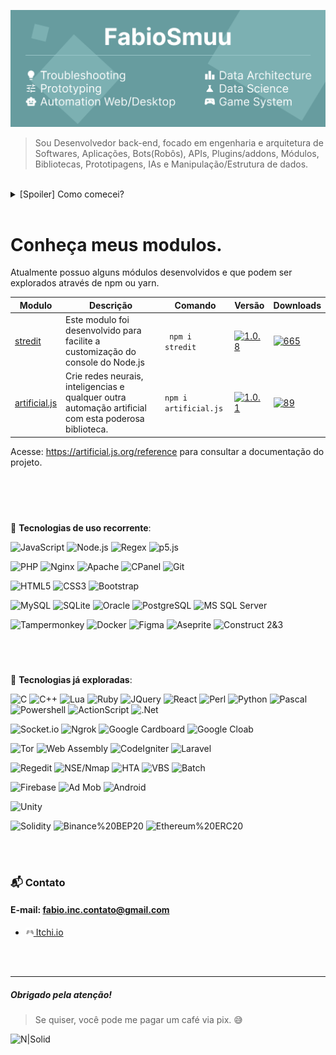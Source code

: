 ![N|Solid](img/header.png)

> Sou Desenvolvedor back-end, focado em engenharia e arquitetura de Softwares, Aplicações, Bots(Robôs), APIs, Plugins/addons, Módulos, Bibliotecas, Prototipagens, IAs e Manipulação/Estrutura de dados.
<br>

<details>
  <summary>[Spoiler] Como comecei?</summary>
 
 ---

Estou desde 2012 estudando por conta própria e sempre buscando cada vez mais conhecimento, buscando ao máximo novas experiencias, projetos, desafios, novidades e me descobrir cada vez mais.

 Comecei na área através de um computador bem atiguinho sem internet, onde só tinha joguinhos e o mspaint, então sempre busquei algo novo para fazer.... e foi ai que minha paixão começou, quando encontrei a system32 e as variações de extensões como *cmd, bat, vbs* e até mesmo *ini*.

 Com o tempo, fui tentando entender como estes arquivos se comportavam e para que servia, mas para isso eu tinha de ficar indo na lan house para pesquisar, desde então comecei a tentar montar meus próprios "programinhas" com base no que eu aprendia.

 Fiquei por um bom tempo criando interfaces em hta com a back-end em *vbs* até descobrir que existia *vb, pascal e c#*, e a partir dai, comecei a brincar com desenvolvimento de software, fazendo alguns forms para contabilizar o consumo de água do condomínio onde morei, por exemplo.

Hoje em dia me impressiono com o tanto que a tecnologia veio crescendo e tomando esta proporção enorme como, por exemplo, a área de data science.

> E foi assim que comecei a me tornar o que sou hoje.

**Obrigado pela atenção.**

 ---
</details>
<br>

# Conheça meus modulos.
Atualmente possuo alguns módulos desenvolvidos e que podem ser explorados através de npm ou yarn.

Modulo|Descrição|Comando|Versão|Downloads
-|-|-|-|--
[stredit](https://www.npmjs.com/package/stredit)|Este modulo foi desenvolvido para facilite a customização do console do Node.js|` npm i stredit`|[![1.0.8](https://img.shields.io/npm/v/stredit.svg)](https://www.npmjs.com/package/stredit)|[![665](https://img.shields.io/npm/dt/stredit.svg)](https://www.npmjs.com/package/stredit)
[artificial.js](https://www.npmjs.com/package/artificial.js)|Crie redes neurais, inteligencias e qualquer outra automação artificial com esta poderosa biblioteca. |`npm i artificial.js`|[![1.0.1](https://img.shields.io/npm/v/artificial.js.svg)](https://www.npmjs.com/package/artificial.js) | [![89](https://img.shields.io/npm/dt/artificial.js.svg)](https://www.npmjs.com/package/artificial.js)
 

Acesse: https://artificial.js.org/reference para consultar a documentação do projeto.



<br>
<br>
<br>

###
:electric_plug: **Tecnologias de uso recorrente**:

![JavaScript](https://img.shields.io/badge/-JavaScript-679C9F?style=for-the-badge&logo=javascript&logoColor=white)
![Node.js](https://img.shields.io/badge/-Node.js-679C9F?style=for-the-badge&logo=Node.js&logoColor=white)
![Regex](https://img.shields.io/badge/-Regex-679C9F?style=for-the-badge&logoColor=white)
![p5.js](https://img.shields.io/badge/-P5.js-679C9F?style=for-the-badge&logo=p5.js&logoColor=white)

![PHP](https://img.shields.io/badge/-PHP-679C9F?style=for-the-badge&logo=php&logoColor=white)
![Nginx](https://img.shields.io/badge/-Nginx-679C9F?style=for-the-badge&logo=nginx&logoColor=white)
![Apache](https://img.shields.io/badge/-Apache-679C9F?style=for-the-badge&logo=apache&logoColor=white)
![CPanel](https://img.shields.io/badge/-CPanel-679C9F?style=for-the-badge&logo=cpanel&logoColor=white)
![Git](https://img.shields.io/badge/-git-679C9F?style=for-the-badge&logo=git&logoColor=white)

![HTML5](https://img.shields.io/badge/-HTML5-679C9F?style=for-the-badge&logo=html5&logoColor=white)
![CSS3](https://img.shields.io/badge/-CSS3-679C9F?style=for-the-badge&logo=css3&logoColor=white)
![Bootstrap](https://img.shields.io/badge/-Bootstrap-679C9F?style=for-the-badge&logo=bootstrap&logoColor=white)

![MySQL](https://img.shields.io/badge/-MySQL-679C9F?style=for-the-badge&logo=mysql&logoColor=white)
![SQLite](https://img.shields.io/badge/-SQLite-679C9F?style=for-the-badge&logo=sqlite&logoColor=white)
![Oracle](https://img.shields.io/badge/-oracle-679C9F?style=for-the-badge&logo=oracle&logoColor=white)
![PostgreSQL](https://img.shields.io/badge/-postgreSQL-679C9F?style=for-the-badge&logo=postgreSQL&logoColor=white)
![MS SQL Server](https://img.shields.io/badge/-MS%20SQL%20Server-679C9F?style=for-the-badge&logo=MicrosoftSQLServer&logoColor=white)

![Tampermonkey](https://img.shields.io/badge/-Tampermonkey-679C9F?style=for-the-badge&logo=tampermonkey&logoColor=white)
![Docker](https://img.shields.io/badge/-Docker-679C9F?style=for-the-badge&logo=docker&logoColor=white)
![Figma](https://img.shields.io/badge/-Figma-679C9F?style=for-the-badge&logo=figma&logoColor=white)
![Aseprite](https://img.shields.io/badge/-Aseprite-679C9F?style=for-the-badge&logo=aseprite&logoColor=white)
![Construct 2&3](https://img.shields.io/badge/-Construct%202&3-679C9F?style=for-the-badge&logo=construct3&logoColor=white)

<br>
<br>

###
:electric_plug: **Tecnologias já exploradas**:

![C](https://img.shields.io/badge/-C-679C9F?style=for-the-badge&logo=c&logoColor=white)
![C++](https://img.shields.io/badge/-C%2B%2B-679C9F?style=for-the-badge&logo=c%2B%2B&logoColor=white)
![Lua](https://img.shields.io/badge/-Lua-679C9F?style=for-the-badge&logo=lua&logoColor=white)
![Ruby](https://img.shields.io/badge/-Ruby-679C9F?style=for-the-badge&logo=ruby&logoColor=white)
![JQuery](https://img.shields.io/badge/-JQuery-679C9F?style=for-the-badge&logo=jquery&logoColor=white)
![React](https://img.shields.io/badge/-React-679C9F?style=for-the-badge&logo=react&logoColor=white)
![Perl](https://img.shields.io/badge/-Perl-679C9F?style=for-the-badge&logo=perl&logoColor=white)
![Python](https://img.shields.io/badge/-Python-679C9F?style=for-the-badge&logo=python&logoColor=white)
![Pascal](https://img.shields.io/badge/-Pascal-679C9F?style=for-the-badge&logo=delphi&logoColor=white)
![Powershell](https://img.shields.io/badge/-powershell-679C9F?style=for-the-badge&logo=powershell&logoColor=white)
![ActionScript](https://img.shields.io/badge/-ActionScript-679C9F?style=for-the-badge&logoColor=white)
![.Net](https://img.shields.io/badge/-.Net-679C9F?style=for-the-badge&logo=dotnet&logoColor=white)


![Socket.io](https://img.shields.io/badge/-socket.io-679C9F?style=for-the-badge&logo=socketdotio&logoColor=white)
![Ngrok](https://img.shields.io/badge/-ngrok-679C9F?style=for-the-badge&logo=ngrok&logoColor=white)
![Google Cardboard](https://img.shields.io/badge/-google%20cardboard-679C9F?style=for-the-badge&logo=googlecardboard&logoColor=white)
![Google Cloab](https://img.shields.io/badge/-Google%20Colab-679C9F?style=for-the-badge&logo=googlecolab&logoColor=white)

![Tor](https://img.shields.io/badge/-Tor-679C9F?style=for-the-badge&logo=torproject&logoColor=white)
![Web Assembly](https://img.shields.io/badge/-Web%20Assembly-679C9F?style=for-the-badge&logo=webassembly&logoColor=white)
![CodeIgniter](https://img.shields.io/badge/-CodeIgniter-679C9F?style=for-the-badge&logo=codeigniter&logoColor=white)
![Laravel](https://img.shields.io/badge/-Laravelr-679C9F?style=for-the-badge&logo=laravel&logoColor=white)

![Regedit](https://img.shields.io/badge/-Regedit-679C9F?style=for-the-badge&logoColor=white)
![NSE/Nmap](https://img.shields.io/badge/-NSE/Nmap-679C9F?style=for-the-badge&logoColor=white)
![HTA](https://img.shields.io/badge/-HTA-679C9F?style=for-the-badge&logoColor=white)
![VBS](https://img.shields.io/badge/-VBS-679C9F?style=for-the-badge&logoColor=white)
![Batch](https://img.shields.io/badge/-Batch-679C9F?style=for-the-badge&logoColor=white)

![Firebase](https://img.shields.io/badge/-Firebase-679C9F?style=for-the-badge&logo=firebase&logoColor=white)
![Ad Mob](https://img.shields.io/badge/-Ad%20mob-679C9F?style=for-the-badge&logo=googleadmob&logoColor=white)
![Android](https://img.shields.io/badge/-Android%20Studio-679C9F?style=for-the-badge&logo=android&logoColor=white)

![Unity](https://img.shields.io/badge/-Unity-679C9F?style=for-the-badge&logo=unity&logoColor=white)

![Solidity](https://img.shields.io/badge/-Solidity-679C9F?style=for-the-badge&logo=solidity&logoColor=white)
![Binance%20BEP20](https://img.shields.io/badge/-Binance%20BEP20-679C9F?style=for-the-badge&logo=binance&logoColor=white)
![Ethereum%20ERC20](https://img.shields.io/badge/-Ethereum%20ERC20-679C9F?style=for-the-badge&logo=ethereum&logoColor=white)


<br>
<br>

### :mailbox_with_mail: Contato
#### E-mail: fabio.inc.contato@gmail.com

- [![N|Solid](img/itch.io.png)  Itchi.io](https://deehleh.itch.io)

<br>
<br>

---

##### Obrigado pela atenção!
> Se quiser, você pode me pagar um café via pix. :sweat_smile:

![N|Solid](https://cdn.discordapp.com/attachments/1035935582762844223/1056890831786758144/BnFOguxwIapRqySqyOJ9fLpqP7EIgvJ1fWlWE8KKGRR2kbqyO6KBZJ7WJORGVWrc4Y59aaBKQEVzGkJAErauagoToYySrg5gBA4HJL8KYaCeVdizcRMcfJQxELsm9toKVaC9cQa2Y62oR9C7Fubm8LAnxDbk62fQ6x5uD1cpeu8V6dgjldCv8DmWlIa2sdLUAAAAAASUVORK5CYII.png)
